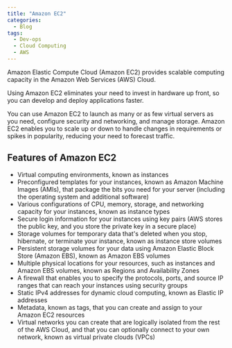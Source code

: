 ```yaml
---
title: "Amazon EC2"
categories:
  - Blog
tags:
  - Dev-ops
  - Cloud Computing
  - AWS
---
```



Amazon Elastic Compute Cloud (Amazon EC2) provides scalable computing capacity in the Amazon Web Services (AWS) Cloud. 

Using Amazon EC2 eliminates your need to invest in hardware up front, so you can develop and deploy applications faster. 

You can use Amazon EC2 to launch as many or as few virtual servers as you need, configure security and networking, and manage storage. Amazon EC2 enables you to scale up or down to handle changes in requirements or spikes in popularity, reducing your need to forecast traffic. 

<h2>Features of Amazon EC2</h2>

<ul>
<li>Virtual computing environments, known as instances</li>

<li>Preconfigured templates for your instances, known as Amazon Machine Images (AMIs), that package the bits you need for your server (including the operating system and additional software)</li>

<li>Various configurations of CPU, memory, storage, and networking capacity for your instances, known as instance types</li>

<li>Secure login information for your instances using key pairs (AWS stores the public key, and you store the private key in a secure place)</li>

<li>Storage volumes for temporary data that's deleted when you stop, hibernate, or terminate your instance, known as instance store volumes</li>

<li>Persistent storage volumes for your data using Amazon Elastic Block Store (Amazon EBS), known as Amazon EBS volumes</li>

<li>Multiple physical locations for your resources, such as instances and Amazon EBS volumes, known as Regions and Availability Zones</li>

<li>A firewall that enables you to specify the protocols, ports, and source IP ranges that can reach your instances using security groups</li>

<li>Static IPv4 addresses for dynamic cloud computing, known as Elastic IP addresses</li>

<li>Metadata, known as tags, that you can create and assign to your Amazon EC2 resources</li>

<li>Virtual networks you can create that are logically isolated from the rest of the AWS Cloud, and that you can optionally connect to your own network, known as virtual private clouds (VPCs)</li>
</ul>


